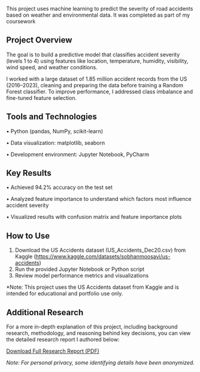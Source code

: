 This project uses machine learning to predict the severity of road accidents based on weather and environmental data. It was completed as part of my coursework

## Project Overview

The goal is to build a predictive model that classifies accident severity (levels 1 to 4) using features like location, temperature, humidity, visibility, wind speed, and weather conditions.

I worked with a large dataset of 1.85 million accident records from the US (2016–2023), cleaning and preparing the data before training a Random Forest classifier. To improve performance, I addressed class imbalance and fine-tuned feature selection.

## Tools and Technologies

•	Python (pandas, NumPy, scikit-learn)

•	Data visualization: matplotlib, seaborn

•	Development environment: Jupyter Notebook, PyCharm

## Key Results
•	Achieved 94.2% accuracy on the test set

•	Analyzed feature importance to understand which factors most influence accident severity

•	Visualized results with confusion matrix and feature importance plots

## How to Use
1.	Download the US Accidents dataset (US_Accidents_Dec20.csv) from Kaggle (https://www.kaggle.com/datasets/sobhanmoosavi/us-accidents)
2.	Run the provided Jupyter Notebook or Python script
3.	Review model performance metrics and visualizations

*Note: This project uses the US Accidents dataset from Kaggle and is intended for educational and portfolio use only.

## Additional Research

For a more in-depth explanation of this project, including background research, methodology, and reasoning behind key decisions, you can view the detailed research report I authored below:

 [Download Full Research Report (PDF)](./Traffic_Severity_Prediction_Research.pdf)

*Note: For personal privacy, some identifying details have been anonymized.*
